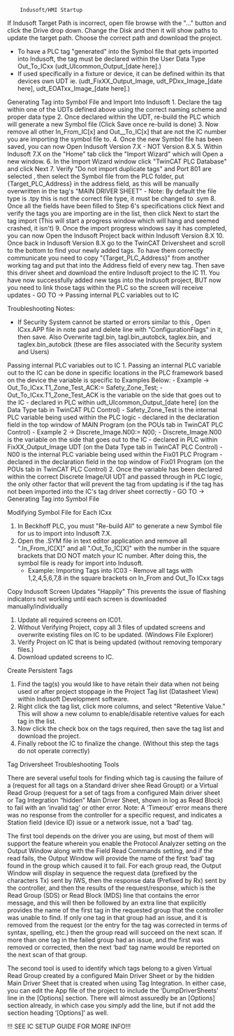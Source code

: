 		Indusoft/HMI Startup
		
If Indusoft Target Path is incorrect, open file browse with the "..." button and click the Drive drop down.  Change the Disk and then it will show paths to update the target path.  Choose the correct path and download the project.
		
- To have a PLC tag "generated" into the Symbol file that gets imported into Indusoft, the tag must be declared within the   User Data Type Out_To_ICxx (udt_UIcommon_Output_[date here].)  
- If used specifically in a fixture or device, it can be defined within its that devices own UDT ie. (udt_FixXX_Output_Image, udt_PDxx_Image_[date here], udt_EOATxx_Image_[date here].)

Generating Tag into Symbol File and Import Into Indusoft
	1. Declare the tag within one of the UDTs defined above using the correct naming scheme and proper data type
	2. Once declared within the UDT, re-build the PLC which will generate a new Symbol file (Click Save once re-build is done)
	3. Now remove all other In_From_IC[x] and Out__To_IC[x] that are not the IC number you are importing the symbol file to.
	4. Once the new Symbol file has been saved, you can now Open Indusoft Version 7.X - NOT Version 8.X
	5. Within Indusoft 7.X on the "Home" tab click the "Import Wizard" which will Open a new window.
	6. In the Import Wizard window click "TwinCAT PLC Database" and click Next
	7. Verify "Do not import duplicate tags"  and Port 801 are selected , then select the Symbol file from the PLC folder, put {Target_PLC_Address} in the address field, as this will be manually overwritten in the tag's "MAIN DRIVER SHEET"
		- Note:  By default the file type is .tpy this is not the correct file type, it must be changed to .sym
	8. Once all the fields have been filled to Step 6's specifications click Next and verify the tags you are importing are in the list, then click Next to start the tag import  (This will start a progress window which will hang and seemed crashed, it isn't)
	9. Once the import progress windows say it has completed, you can now Open the Indusoft Project back within Indusoft Version 8.X
	10. Once back in Indusoft Version 8.X go to the TwinCAT Driversheet and scroll to the bottom to find your newly added tags.  To have them correctly communicate you need to copy "{Target_PLC_Address}" from another working tag and put that into the Address field of every new tag.  Then save this driver sheet and download the entire Indusoft project to the IC
	11. You have now successfully added new tags into the Indusoft project, BUT now you need to link those tags within the PLC so the screen will receive updates - GO TO -> Passing internal PLC variables out to IC



Troubleshooting Notes:
- If Security System cannot be started or errors similar to this , Open ICxx.APP file in note pad and delete line with "ConfigurationFlags" in it, then save.
  Also Overwrite tagl.bin, tagl.bin_autobck, taglex.bin, and taglex.bin_autobck (these are files associated with the Security system and Users)     


Passing internal PLC variables out to IC
	1. Passing an internal PLC variable out to the IC can be done in specific locations in the PLC framework based on the device the variable is specific to Examples Below:
		- Example -> Out_To_ICxx.T1_Zone_Test_ACK:= Safety_Zone_Test;
			- Out_To_ICxx.T1_Zone_Test_ACK is the variable on the side that goes out to the IC - declared in PLC within udt_UIcommon_Output_[date here] (on the Data Type tab in TwinCAT PLC Control)
			- Safety_Zone_Test is the internal PLC variable being used within the PLC logic - declared in the declaration field in the top window of MAIN Program (on the POUs tab in TwinCAT PLC Control)
		- Example 2 -> Discrete_Image.N00:= N00;
			- Discrete_Image.N00 is the variable on the side that goes out to the IC - declared in PLC within FixXX_Output_Image UDT (on the Data Type tab in TwinCAT PLC Control)
			- N00 is the internal PLC variable being used within the Fix01 PLC Program - declared in the declaration field in the top window of Fix01 Program (on the POUs tab in TwinCAT PLC Control)
	2. Once the variable has been declared within the correct Discrete Image/UI UDT and passed through in PLC logic, the only other factor that will prevent the tag from updating is if the tag has not been imported into the IC's tag driver sheet correctly - GO TO ->   Generating Tag into Symbol File

Modifying Symbol File for Each ICxx

1. In Beckhoff PLC, you must "Re-build All" to generate a new Symbol file for us to import into Indusoft 7.X.
2. Open the .SYM file in text editor application and remove all ".In_From_IC[X]" and all ".Out_To_IC[X]" with the number in the square brackets that DO NOT match your IC number.  After doing this, the symbol file is ready for import into Indusoft.
	- Example: Importing Tags into IC03 - Remove all tags with 1,2,4,5,6,7,8 in the square brackets on In_From and Out_To ICxx tags


Copy Indusoft Screen Updates "Happily"
This prevents the issue of flashing indicators not working until each screen is downloaded manually/individually

1. Update all required screens on IC01. 
2. Without Verifying Project, copy all 3 files of updated screens and overwrite existing files on IC to be updated. (Windows File Explorer) 
3. Verify Project on IC that is being updated (without removing temporary files.) 
4. Download updated screens to IC.

Create Persistent Tags

1. Find the tag(s) you would like to have retain their data when not being used or after project stoppage in the Project Tag list (Datasheet View) within Indusoft Development software.
2. Right click the tag list, click more columns, and select "Retentive Value."  This will show a new column to enable/disable retentive values for each tag in the list.
3. Now click the check box on the tags required, then save the tag list and download the project.
4. Finally reboot the IC to finalize the change.  (Without this step the tags do not operate correctly)

Tag Driversheet Troubleshooting Tools

There are several useful tools for finding which tag is causing the failure of a (request for all tags on a Standard driver shee Read Groupt) or a Virtual Read Group (request for a set of tags from a configured Main driver sheet or Tag Integration “hidden” Main Driver Sheet, shown in log as Read Block) to fail with an ‘invalid tag’ or other error.  Note: A ‘Timeout’ error means there was no response from the controller for a specific request, and indicates a Station field (device ID) issue or a network issue,  not a ‘bad’ tag.

The first tool depends on the driver you are using, but most of them will support the feature wherein you enable the Protocol Analyzer setting on the Output Window along with the Field Read Commands setting, and if the read fails, the Output Window will provide the name of the first ‘bad’ tag found in the group which caused it to fail. For each group read, the Output Window will display in sequence the request data (prefixed by the characters Tx) sent by IWS, then the response data (Prefixed by Rx) sent by the controller, and then the results of the request/response, which is the Read Group (SDS) or Read Block (MDS) line that contains the error message, and this will then be followed by an extra line that explicitly provides the name of the first tag in the requested group that the controller was unable to find. If only one tag in that group had an issue, and it is removed from the request (or the entry for the tag was corrected in terms of syntax, spelling, etc.) then the group read will succeed on the next scan. If more than one tag in the failed group had an issue, and the first was removed or corrected, then the next ‘bad’ tag name would be reported on the next scan of that group.

The second tool is used to identify which tags belong to a given Virtual Read Group created by a configured Main Driver Sheet or by the hidden Main Driver Sheet that is created when using Tag Integration. In either case, you can edit the App file of the project to include the ‘DumpDriverSheets’ line in the [Options] section. There will almost assuredly be an [Options] section already, in which case you simply add the line, but if not add the section heading ‘[Options]’ as well.



!!! SEE IC SETUP GUIDE FOR MORE INFO!!!

